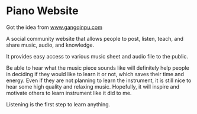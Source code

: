 # Piano Website

Got the idea from www.gangqinpu.com

A social community website that allows people to post, listen, teach, and share music, audio, and knowledge.

It provides easy access to various music sheet and audio file to the public. 

Be able to hear what the music piece sounds like will definitely help people in deciding if they would like to learn it or not, which saves their time and energy. Even if they are not planning to learn the instrument, it is still nice to hear some high quality and relaxing music. Hopefully, it will inspire and motivate others to learn instrument like it did to me.

Listening is the first step to learn anything.
